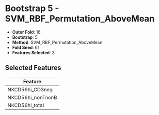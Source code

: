 # Bootstrap 5 - SVM_RBF_Permutation_AboveMean

- **Outer Fold**: 16
- **Bootstrap**: 5
- **Method**: SVM_RBF_Permutation_AboveMean
- **Fold Seed**: 61
- **Features Selected**: 3

## Selected Features

| Feature |
|---------|
| NKCD56hi_CD3neg |
| NKCD56hi_nonTnonB |
| NKCD56hi_total |
